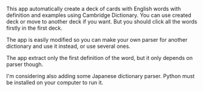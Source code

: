 This app automatically create a deck of cards with English words with definition and examples using Cambridge Dictionary.
You can use created deck or move to another deck if you want. But you should click all the words firstly in the first deck.

The app is easily modified so you can make your own parser for another dictionary and use it instead, or use several ones.

The app extract only the first definition of the word, but it only depends on parser though.

I'm considering also adding some Japanese dictionary parser. 
Python must be installed on your computer to run it.
